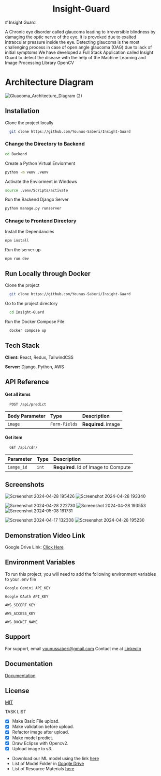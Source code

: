<h1 align="center" id="title">Insight-Guard</h1>
# Insight Guard

A Chronic eye disorder called glaucoma leading to irreversible blindness by damaging the optic
nerve of the eye. It is provoked due to exalted intraocular pressure inside the eye. Detecting glaucoma is the
most challenging process in case of open angle glaucoma (OAG) due to lack of initial symptoms.We have developed a Full Stack Application called Insight Guard to detect the disease with the help of the Machine Learning and Image Processing Library OpenCV

# Architecture Diagram
![Gluacoma_Architecture_Diagram (2)](https://github.com/Younus-Saberi/Insight-Guard/assets/73644685/4c81be59-56e5-4acf-8624-9dd54aa9a464)


## Installation

Clone the project locally

```bash
  git clone https://github.com/Younus-Saberi/Insight-Guard
```
### Change the Directory to Backend
```bash
cd Backend
```
Create a Python Virtual Enviorment
```bash
python -m venv .venv
```
Activate the Enviorment in Windows
```bash
source .venv/Scripts/activate
```
Run the Backend Django Server
```bash
python manage.py runserver
```
### Chnage to Frontend Directory
Install the Dependancies
```bash
npm install
```
Run the server up
```bash
npm run dev
```



## Run Locally through Docker

Clone the project

```bash
  git clone https://github.com/Younus-Saberi/Insight-Guard
```

Go to the project directory

```bash
  cd Insight-Guard
```

Run the Docker Compose File

```bash
  docker compose up 
```



## Tech Stack

**Client:** React, Redux, TailwindCSS

**Server:** Django, Python, AWS


## API Reference

#### Get all items

```http
  POST /api/predict
```

| Body Parameter | Type     | Description                |
| :-------- | :------- | :------------------------- |
| `image` | `Form-Fields` | **Required**. image |

#### Get item

```http
  GET /api/cdr/
```

| Parameter | Type     | Description                       |
| :-------- | :------- | :-------------------------------- |
| `iamge_id`      | `int` | **Required**. Id of Image to Compute |




## Screenshots

![Screenshot 2024-04-28 195426](https://github.com/Younus-Saberi/Insight-Guard/assets/73644685/c7883fa2-6420-4a96-a992-2b28023edec7)
![Screenshot 2024-04-28 193340](https://github.com/Younus-Saberi/Insight-Guard/assets/73644685/8af460df-4b33-447c-aaa9-dc4fd8cc446b)

![Screenshot 2024-04-28 222730](https://github.com/Younus-Saberi/Insight-Guard/assets/73644685/605f8e63-62ec-43c1-bda9-6620e385d2c2)
![Screenshot 2024-04-28 193553](https://github.com/Younus-Saberi/Insight-Guard/assets/73644685/2b907b59-52c4-4a26-982d-2f784c82ba89)
![Screenshot 2024-05-08 161731](https://github.com/Younus-Saberi/Insight-Guard/assets/73644685/26bde037-55ea-4395-8d55-c7ef3a48afc9)

![Screenshot 2024-04-17 132308](https://github.com/Younus-Saberi/Insight-Guard/assets/73644685/59927ad2-1235-4b4b-b156-a5babed2c1ff)
![Screenshot 2024-04-28 195230](https://github.com/Younus-Saberi/Insight-Guard/assets/73644685/9f2f98e2-0a13-42c2-9e16-b5eb6d515f11)
## Demonstration Video Link 
Google Drive Link: [Click Here](https://drive.google.com/file/d/15wdAXgFOJqEPij3luQAT-vDB5Bsfwzr7/view?usp=sharing)

## Environment Variables


To run this project, you will need to add the following environment variables to your .env file

`Google Gemini API_KEY`

`Google OAuth API_KEY`

`AWS_SECERT_KEY`

`AWS_ACCESS_KEY`

`AWS_BUCKET_NAME`


## Support

For support, email younussaberi@gmail.com 
Contact me at [Linkedin](https://www.linkedin.com/in/younus-saberi/)


## Documentation

[Documentation](https://ijcrt.org/papers/IJCRT2403694.pdf)


## License

[MIT](https://choosealicense.com/licenses/mit/)



TASK LIST
- [x] Make Basic File upload.
- [x] Make validation before upload.
- [x] Refactor image after upload.
- [x] Make model predict.
- [x] Draw Eclipse with Opencv2.
- [x] Upload image to s3.

- Download our ML model using the link [here](https://drive.google.com/file/d/19NnGMA99WZls7KM4sJ7jArz7dFzXJKnF/view?usp=drive_link)
- List of Model Folder in [Google Drive](https://drive.google.com/drive/folders/1jX9-Ckk1CHz3q4eT8JAesepXoGVXiCqt?usp=sharing)
- List of Resource Materials [here](https://github.com/Younus-Saberi/GlaucomaDetection/tree/master/resources)

